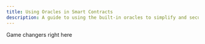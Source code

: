 ```yaml
---
title: Using Oracles in Smart Contracts
description: A guide to using the built-in oracles to simplify and secure feeding price data into your smart contracts.
---
```


Game changers right here